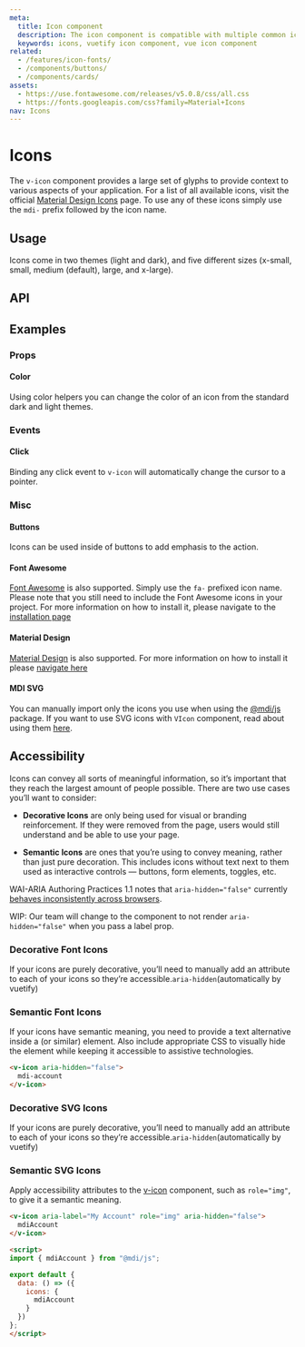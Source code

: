 ```yaml
---
meta:
  title: Icon component
  description: The icon component is compatible with multiple common icon fonts such as Material Design Icons, Font Awesome and more.
  keywords: icons, vuetify icon component, vue icon component
related:
  - /features/icon-fonts/
  - /components/buttons/
  - /components/cards/
assets:
  - https://use.fontawesome.com/releases/v5.0.8/css/all.css
  - https://fonts.googleapis.com/css?family=Material+Icons
nav: Icons
---
```


# Icons

The `v-icon` component provides a large set of glyphs to provide context to various aspects of your application. For a list of all available icons, visit the official [Material Design Icons](https://materialdesignicons.com/) page. To use any of these icons simply use the `mdi-` prefix followed by the icon name.

<entry-ad />

## Usage

Icons come in two themes (light and dark), and five different sizes (x-small, small, medium (default), large, and x-large).

<!-- <usage name="v-icon" /> -->

## API

<api-links />

<!-- <api-section page="components/icons" /> -->

## Examples

### Props

#### Color

Using color helpers you can change the color of an icon from the standard dark and light themes.

<!-- <example file="v-icon/prop-color" /> -->

### Events

#### Click

Binding any click event to `v-icon` will automatically change the cursor to a pointer.

<!-- <example file="v-icon/event-click" /> -->

### Misc

#### Buttons

Icons can be used inside of buttons to add emphasis to the action.

<!-- <example file="v-icon/misc-buttons" /> -->

#### Font Awesome

[Font Awesome](https://fontawesome.com/icons/) is also supported. Simply use the `fa-` prefixed icon name. Please note that you still need to include the Font Awesome icons in your project. For more information on how to install it, please navigate to the [installation page](/features/icon-fonts#install-font-awesome-5-icons)

<!-- <example file="v-icon/misc-font-awesome" /> -->

#### Material Design

[Material Design](https://material.io/tools/icons/?style=baseline) is also supported. For more information on how to install it please [navigate here](/features/icon-fonts#install-material-icons)

<!-- <example file="v-icon/misc-md" /> -->

#### MDI SVG

You can manually import only the icons you use when using the [@mdi/js](https://www.npmjs.com/package/@mdi/js) package. If you want to use SVG icons with `VIcon` component, read about using them [here](/features/icon-fonts#install-material-design-icons-js-svg).

<!-- <example file="v-icon/misc-mdi-svg" /> -->

## Accessibility

Icons can convey all sorts of meaningful information, so it’s important that they reach the largest amount of people possible. There are two use cases you’ll want to consider:

- **Decorative Icons** are only being used for visual or branding reinforcement. If they were removed from the page, users would still understand and be able to use your page.

- **Semantic Icons** are ones that you’re using to convey meaning, rather than just pure decoration. This includes icons without text next to them used as interactive controls — buttons, form elements, toggles, etc.

<alert type="error">

  WAI-ARIA Authoring Practices 1.1 notes that `aria-hidden="false"` currently [behaves inconsistently across browsers](https://www.w3.org/TR/wai-aria-1.1/#aria-hidden).

</alert>

<alert type="info">

  WIP: Our team will change to the component to not render `aria-hidden="false"` when you pass a label  prop.

</alert>

### Decorative Font Icons

If your icons are purely decorative, you’ll need to manually add an attribute to each of your icons so they’re accessible.`aria-hidden`(automatically by vuetify)

### Semantic Font Icons

If your icons have semantic meaning, you need to provide a text alternative inside a (or similar) element. Also include appropriate CSS to visually hide the element while keeping it accessible to assistive technologies.

```html
<v-icon aria-hidden="false">
  mdi-account
</v-icon>
```

### Decorative SVG Icons

If your icons are purely decorative, you’ll need to manually add an attribute to each of your icons so they’re accessible.`aria-hidden`(automatically by vuetify)

### Semantic SVG Icons

Apply accessibility attributes to the [v-icon](/components/icons/) component, such as `role="img"`, to give it a semantic meaning.

```html
<v-icon aria-label="My Account" role="img" aria-hidden="false">
  mdiAccount
</v-icon>

<script>
import { mdiAccount } from "@mdi/js";

export default {
  data: () => ({
    icons: {
      mdiAccount
    }
  })
};
</script>
```

<backmatter />

